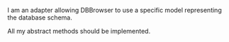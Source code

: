 I am an adapter allowing DBBrowser to use a specific model representing the database schema.

All my abstract methods should be implemented.